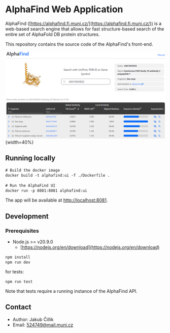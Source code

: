 # AlphaFind Web Application
AlphaFind ([https://alphafind.fi.muni.cz/](https://alphafind.fi.muni.cz/)) is a web-based search engine that allows for fast structure-based search of the entire set of AlphaFold DB protein structures.

This repository contains the source code of the AlphaFind's front-end.

![public/alphafind.png](public/alphafind.png){width=40%}

## Running locally

```shell
# Build the docker image
docker build -t alphafind:ui -f ./Dockerfile .

# Run the AlphaFind UI
docker run -p 8081:8081 alphafind:ui
```

The app will be available at [http://localhost:8081](http://localhost:8081).

## Development
### Prerequisites
- Node.js >= v20.9.0
    - [https://nodejs.org/en/download](https://nodejs.org/en/download)

```
npm install
npm run dev
```
for tests:
```
npm run test
```
Note that tests require a running instance of the AlphaFind API.

## Contact
- Author: Jakub Čillík
- Email: 524749@mail.muni.cz

